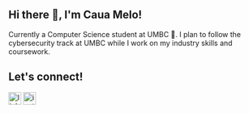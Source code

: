 ## Hi there 👋, I'm Caua Melo!
Currently a Computer Science student at UMBC :guide_dog:. I plan to follow the cybersecurity track at UMBC while I work on my industry skills and coursework.<br>

## Let's connect!
[<img src="https://img.shields.io/badge/LinkedIn-0077B5?style=for-the-badge&logo=linkedin&logoColor=white" alt="linkedin" height="25"/>](https://www.linkedin.com/in/caua-melo-046127240/) 
[<img src="https://img.shields.io/badge/Instagram-E4405F?style=for-the-badge&logo=instagram&logoColor=white" alt="instagram" height="25"/>](https://www.instagram.com/fusaro_caua/)
